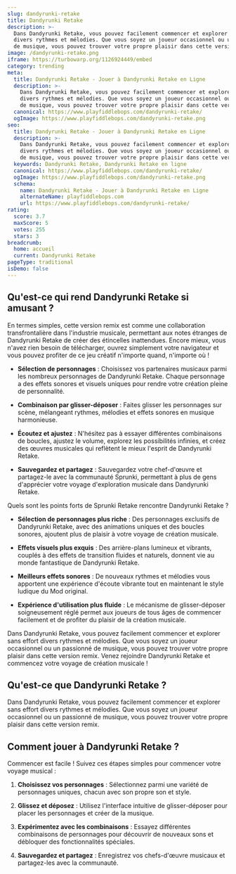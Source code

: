```yaml
---
slug: dandyrunki-retake
title: Dandyrunki Retake
description: >-
  Dans Dandyrunki Retake, vous pouvez facilement commencer et explorer sans effort
  divers rythmes et mélodies. Que vous soyez un joueur occasionnel ou un passionné
  de musique, vous pouvez trouver votre propre plaisir dans cette version remix.
image: /dandyrunki-retake.png
iframe: https://turbowarp.org/1126924449/embed
category: trending
meta:
  title: Dandyrunki Retake - Jouer à Dandyrunki Retake en Ligne
  description: >-
    Dans Dandyrunki Retake, vous pouvez facilement commencer et explorer sans effort
    divers rythmes et mélodies. Que vous soyez un joueur occasionnel ou un passionné
    de musique, vous pouvez trouver votre propre plaisir dans cette version remix.
  canonical: https://www.playfiddlebops.com/dandyrunki-retake/
  ogImage: https://www.playfiddlebops.com/dandyrunki-retake.png
seo:
  title: Dandyrunki Retake - Jouer à Dandyrunki Retake en Ligne
  description: >-
    Dans Dandyrunki Retake, vous pouvez facilement commencer et explorer sans effort
    divers rythmes et mélodies. Que vous soyez un joueur occasionnel ou un passionné
    de musique, vous pouvez trouver votre propre plaisir dans cette version remix.
  keywords: Dandyrunki Retake, Dandyrunki Retake en ligne
  canonical: https://www.playfiddlebops.com/dandyrunki-retake/
  ogImage: https://www.playfiddlebops.com/dandyrunki-retake.png
  schema:
    name: Dandyrunki Retake - Jouer à Dandyrunki Retake en Ligne
    alternateName: playfiddlebops.com
    url: https://www.playfiddlebops.com/dandyrunki-retake/
rating:
  score: 3.7
  maxScore: 5
  votes: 255
  stars: 3
breadcrumb:
  home: accueil
  current: Dandyrunki Retake
pageType: traditional
isDemo: false
---
```


## Qu'est-ce qui rend Dandyrunki Retake si amusant ?

En termes simples, cette version remix est comme une collaboration transfrontalière dans l'industrie musicale, permettant aux notes étranges de Dandyrunki Retake de créer des étincelles inattendues. Encore mieux, vous n'avez rien besoin de télécharger, ouvrez simplement votre navigateur et vous pouvez profiter de ce jeu créatif n'importe quand, n'importe où !

- **Sélection de personnages** : Choisissez vos partenaires musicaux parmi les nombreux personnages de Dandyrunki Retake. Chaque personnage a des effets sonores et visuels uniques pour rendre votre création pleine de personnalité.

- **Combinaison par glisser-déposer** : Faites glisser les personnages sur scène, mélangeant rythmes, mélodies et effets sonores en musique harmonieuse.

- **Écoutez et ajustez** : N'hésitez pas à essayer différentes combinaisons de boucles, ajustez le volume, explorez les possibilités infinies, et créez des œuvres musicales qui reflètent le mieux l'esprit de Dandyrunki Retake.

- **Sauvegardez et partagez** : Sauvegardez votre chef-d'œuvre et partagez-le avec la communauté Sprunki, permettant à plus de gens d'apprécier votre voyage d'exploration musicale dans Dandyrunki Retake.

Quels sont les points forts de Sprunki Retake rencontre Dandyrunki Retake ?

- **Sélection de personnages plus riche** : Des personnages exclusifs de Dandyrunki Retake, avec des animations uniques et des boucles sonores, ajoutent plus de plaisir à votre voyage de création musicale.

- **Effets visuels plus exquis** : Des arrière-plans lumineux et vibrants, couplés à des effets de transition fluides et naturels, donnent vie au monde fantastique de Dandyrunki Retake.

- **Meilleurs effets sonores** : De nouveaux rythmes et mélodies vous apportent une expérience d'écoute vibrante tout en maintenant le style ludique du Mod original.

- **Expérience d'utilisation plus fluide** : Le mécanisme de glisser-déposer soigneusement réglé permet aux joueurs de tous âges de commencer facilement et de profiter du plaisir de la création musicale.

Dans Dandyrunki Retake, vous pouvez facilement commencer et explorer sans effort divers rythmes et mélodies. Que vous soyez un joueur occasionnel ou un passionné de musique, vous pouvez trouver votre propre plaisir dans cette version remix. Venez rejoindre Dandyrunki Retake et commencez votre voyage de création musicale !

## Qu'est-ce que Dandyrunki Retake ?

Dans Dandyrunki Retake, vous pouvez facilement commencer et explorer sans effort divers rythmes et mélodies. Que vous soyez un joueur occasionnel ou un passionné de musique, vous pouvez trouver votre propre plaisir dans cette version remix.

## Comment jouer à Dandyrunki Retake ?

Commencer est facile ! Suivez ces étapes simples pour commencer votre voyage musical :

1. **Choisissez vos personnages** : Sélectionnez parmi une variété de personnages uniques, chacun avec son propre son et style.

1. **Glissez et déposez** : Utilisez l'interface intuitive de glisser-déposer pour placer les personnages et créer de la musique.

1. **Expérimentez avec les combinaisons** : Essayez différentes combinaisons de personnages pour découvrir de nouveaux sons et débloquer des fonctionnalités spéciales.

1. **Sauvegardez et partagez** : Enregistrez vos chefs-d'œuvre musicaux et partagez-les avec la communauté.
